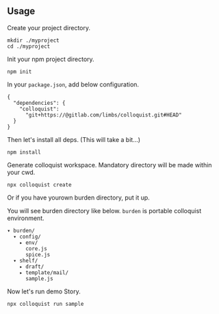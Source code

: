 ## Usage

Create your project directory.

    mkdir ./myproject
    cd ./myproject


Init your npm project directory.

    npm init


In your `package.json`, add below configuration.

    {
      "dependencies": {
        "colloquist":
          "git+https://@gitlab.com/limbs/colloquist.git#HEAD"
      }
    }


Then let's install all deps. (This will take a bit...)

    npm install


Generate colloquist workspace. Mandatory directory will be made within your cwd.

    npx colloquist create


Or if you have yourown burden directory, put it up.

You will see burden directory like below. `burden` is portable colloquist environment.

    ▾ burden/
      ▾ config/
        ▸ env/
          core.js
          spice.js
      ▾ shelf/
        ▸ draft/
        ▸ template/mail/
          sample.js


Now let's run demo Story.

    npx colloquist run sample


